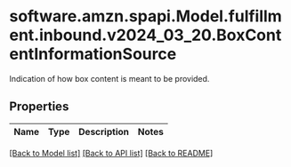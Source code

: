 # software.amzn.spapi.Model.fulfillment.inbound.v2024_03_20.BoxContentInformationSource
Indication of how box content is meant to be provided.

## Properties

Name | Type | Description | Notes
------------ | ------------- | ------------- | -------------

[[Back to Model list]](../README.md#documentation-for-models) [[Back to API list]](../README.md#documentation-for-api-endpoints) [[Back to README]](../README.md)

